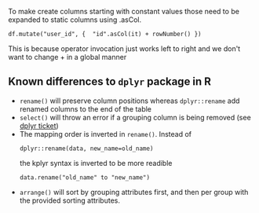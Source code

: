 

To make create columns starting with constant values those need to be expanded to static  columns using .asCol.
```
df.mutate("user_id", {  "id".asCol(it) + rowNumber() })

```
This is because operator invocation just works left to right and we don't want to change + in a global manner


## Known differences to `dplyr` package in R

* `rename()` will preserve column positions whereas `dplyr::rename` add renamed columns to the end of the table
* `select()` will throw an error if a grouping column is being removed (see [dplyr ticket](https://github.com/hadley/dplyr/issues/1869))
* The mapping order is inverted in `rename()`. Instead of
   ```
   dplyr::rename(data, new_name=old_name)
   ```
   the kplyr syntax is inverted to be more readible
   ```
   data.rename("old_name" to "new_name")
   ```
* `arrange()` will sort by grouping attributes first, and then per group with the provided sorting attributes.
